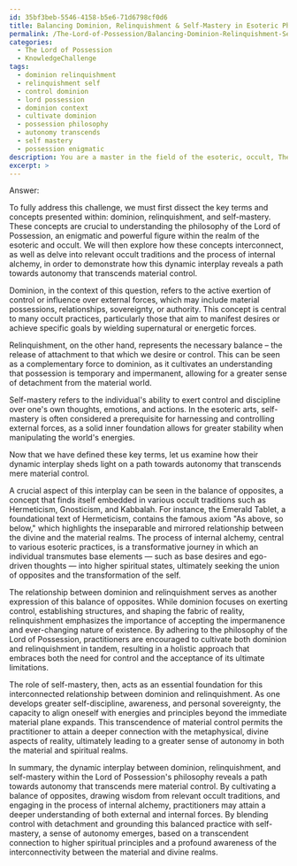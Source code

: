 ```yaml
---
id: 35bf3beb-5546-4158-b5e6-71d6798cf0d6
title: Balancing Dominion, Relinquishment & Self-Mastery in Esoteric Philosophy
permalink: /The-Lord-of-Possession/Balancing-Dominion-Relinquishment-Self-Mastery-in-Esoteric-Philosophy/
categories:
  - The Lord of Possession
  - KnowledgeChallenge
tags:
  - dominion relinquishment
  - relinquishment self
  - control dominion
  - lord possession
  - dominion context
  - cultivate dominion
  - possession philosophy
  - autonomy transcends
  - self mastery
  - possession enigmatic
description: You are a master in the field of the esoteric, occult, The Lord of Possession and Education. You are a writer of tests, challenges, books and deep knowledge on The Lord of Possession for initiates and students to gain deep insights and understanding from. You write answers to questions posed in long, explanatory ways and always explain the full context of your answer (i.e., related concepts, formulas, examples, or history), as well as the step-by-step thinking process you take to answer the challenges. Be rigorous and thorough, and summarize the key themes, ideas, and conclusions at the end.
excerpt: >
---
```

  Answer:
  
  To fully address this challenge, we must first dissect the key terms and concepts presented within: dominion, relinquishment, and self-mastery. These concepts are crucial to understanding the philosophy of the Lord of Possession, an enigmatic and powerful figure within the realm of the esoteric and occult. We will then explore how these concepts interconnect, as well as delve into relevant occult traditions and the process of internal alchemy, in order to demonstrate how this dynamic interplay reveals a path towards autonomy that transcends material control.
  
  Dominion, in the context of this question, refers to the active exertion of control or influence over external forces, which may include material possessions, relationships, sovereignty, or authority. This concept is central to many occult practices, particularly those that aim to manifest desires or achieve specific goals by wielding supernatural or energetic forces.
  
  Relinquishment, on the other hand, represents the necessary balance – the release of attachment to that which we desire or control. This can be seen as a complementary force to dominion, as it cultivates an understanding that possession is temporary and impermanent, allowing for a greater sense of detachment from the material world.
  
  Self-mastery refers to the individual's ability to exert control and discipline over one's own thoughts, emotions, and actions. In the esoteric arts, self-mastery is often considered a prerequisite for harnessing and controlling external forces, as a solid inner foundation allows for greater stability when manipulating the world's energies.
  
  Now that we have defined these key terms, let us examine how their dynamic interplay sheds light on a path towards autonomy that transcends mere material control.
  
  A crucial aspect of this interplay can be seen in the balance of opposites, a concept that finds itself embedded in various occult traditions such as Hermeticism, Gnosticism, and Kabbalah. For instance, the Emerald Tablet, a foundational text of Hermeticism, contains the famous axiom "As above, so below," which highlights the inseparable and mirrored relationship between the divine and the material realms. The process of internal alchemy, central to various esoteric practices, is a transformative journey in which an individual transmutes base elements — such as base desires and ego-driven thoughts — into higher spiritual states, ultimately seeking the union of opposites and the transformation of the self.
  
  The relationship between dominion and relinquishment serves as another expression of this balance of opposites. While dominion focuses on exerting control, establishing structures, and shaping the fabric of reality, relinquishment emphasizes the importance of accepting the impermanence and ever-changing nature of existence. By adhering to the philosophy of the Lord of Possession, practitioners are encouraged to cultivate both dominion and relinquishment in tandem, resulting in a holistic approach that embraces both the need for control and the acceptance of its ultimate limitations.
  
  The role of self-mastery, then, acts as an essential foundation for this interconnected relationship between dominion and relinquishment. As one develops greater self-discipline, awareness, and personal sovereignty, the capacity to align oneself with energies and principles beyond the immediate material plane expands. This transcendence of material control permits the practitioner to attain a deeper connection with the metaphysical, divine aspects of reality, ultimately leading to a greater sense of autonomy in both the material and spiritual realms.
  
  In summary, the dynamic interplay between dominion, relinquishment, and self-mastery within the Lord of Possession's philosophy reveals a path towards autonomy that transcends mere material control. By cultivating a balance of opposites, drawing wisdom from relevant occult traditions, and engaging in the process of internal alchemy, practitioners may attain a deeper understanding of both external and internal forces. By blending control with detachment and grounding this balanced practice with self-mastery, a sense of autonomy emerges, based on a transcendent connection to higher spiritual principles and a profound awareness of the interconnectivity between the material and divine realms.
